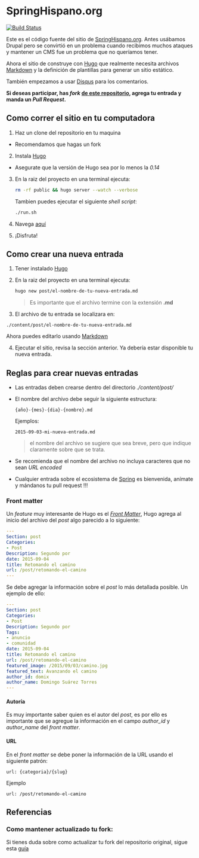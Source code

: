# SpringHispano.org

[![Build Status](http://jenkins.artesanos.de/job/springhispano.org-website-deploy/badge/icon)](http://jenkins.artesanos.de/job/springhispano.org-website-deploy/)

Este es el código fuente del sitio de [SpringHispano.org][4]. Antes usábamos Drupal pero se convirtió en un problema cuando recibimos muchos ataques y mantener un CMS fue un problema que no queríamos tener.

Ahora el sitio de construye con [Hugo][1] que realmente necesita archivos [Markdown][3] y la definición de plantillas para generar un sitio estático.

También empezamos a usar [Disqus][6] para los comentarios.

**Si deseas participar, has _fork_ [de este repositorio][9], agrega tu entrada y manda un _Pull Request_.**

## Como correr el sitio en tu computadora

1. Haz un clone del repositorio en tu maquina
  * Recomendamos que hagas un fork
2. Instala [Hugo][1]
  - Asegurate que la versión de Hugo sea por lo menos la _0.14_
3. En la raiz del proyecto en una terminal ejecuta:

    ```bash
    rm -rf public && hugo server --watch --verbose
    ```

    Tambien puedes ejecutar el siguiente _shell script_:

    ```bash
    ./run.sh
    ```
4. Navega [aquí][2]
5. ¡Disfruta!


## Como crear una nueva entrada

 1. Tener instalado [Hugo][1]
 2. En la raiz del proyecto en una terminal ejecuta:


    ```bash
    hugo new post/el-nombre-de-tu-nueva-entrada.md
    ```

    > Es importante que el archivo termine con la extensión __.md__

 3. El archivo de tu entrada se localizara en:

   ```
   ./content/post/el-nombre-de-tu-nueva-entrada.md
   ```    

   Ahora  puedes editarlo usando [Markdown][3]

 4. Ejecutar el sitio, revisa la sección anterior. Ya debería estar disponible tu nueva entrada.

## Reglas para crear nuevas entradas

- Las entradas deben crearse dentro del directorio  _./content/post/_
- El nombre del archivo debe seguir la siguiente estructura:

   ```
   {año}-{mes}-{dia}-{nombre}.md
   ```    

   Ejemplos:

   ```
   2015-09-03-mi-nueva-entrada.md
   ```   

   > el nombre del archivo se sugiere que sea breve, pero que indique claramente sobre que se trata.

- Se recomienda que el nombre del archivo no incluya caracteres que no sean _URL encoded_
- Cualquier entrada sobre el ecosistema de [Spring][7] es bienvenida, anímate y mándanos tu pull request !!!

### Front matter

Un _feature_ muy interesante de Hugo es el [_Front Matter_][5], Hugo agrega al inicio del archivo del _post_ algo parecido a lo siguiente:


  ```yaml
  ---
  Section: post
  Categories:
  - Post
  Description: Segundo por
  date: 2015-09-04
  title: Retomando el camino
  url: /post/retomando-el-camino
  ---
  ```

Se debe agregar la información sobre el _post_ lo más detallada posible. Un ejemplo de ello:

  ```yaml
  ---
  Section: post
  Categories:
  - Post
  Description: Segundo por
  Tags:
  - anuncio
  - comunidad
  date: 2015-09-04
  title: Retomando el camino
  url: /post/retomando-el-camino
  featured_image: /2015/09/03/camino.jpg
  featured_text: Avanzando el camino
  author_id: domix
  author_name: Domingo Suárez Torres
  ---
  ```

#### Autoría

Es muy importante saber quien es el autor del _post_, es por ello es importante que se agregue la información en el campo _author_id_ y _author_name_ del _front matter_.


#### URL

En el _front matter_ se debe poner la información de la URL usando el siguiente patrón:

  ```
  url: {categoria}/{slug}
  ```

  Ejemplo

  ```
  url: /post/retomando-el-camino
  ```

## Referencias

### Como mantener actualizado tu fork:
Si tienes duda sobre como actualizar tu fork del repositorio original, sigue esta [guía][8]

 [1]: http://gohugo.io
 [2]: http://localhost:1313/
 [3]: http://daringfireball.net/projects/markdown/
 [4]: http://springhispano.org
 [5]: http://gohugo.io/content/front-matter/
 [6]: https://disqus.com/
 [7]: http://spring.io
 [8]: http://stackoverflow.com/a/3903835
 [9]: https://github.com/springhispano/website
